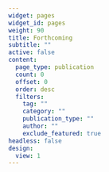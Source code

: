 ```yaml
---
widget: pages
widget_id: pages
weight: 90
title: Forthcoming
subtitle: ""
active: false
content:
  page_type: publication
  count: 0
  offset: 0
  order: desc
  filters:
    tag: ""
    category: ""
    publication_type: ""
    author: ""
    exclude_featured: true
headless: false
design:
  view: 1
---
```

